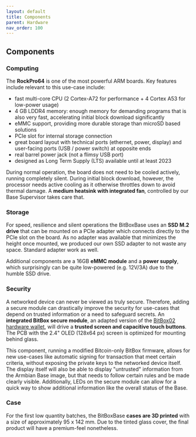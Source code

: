 ```yaml
---
layout: default
title: Components
parent: Hardware
nav_order: 100
---
```

## Components

### Computing

The **RockPro64** is one of the most powerful ARM boards.
Key features include relevant to this use-case include:

* fast multi-core CPU (2 Cortex-A72 for performance + 4 Cortex A53 for low-power usage)
* 4 GB LDDR4 memory: enough memory for demanding programs that is also very fast, accelerating initial block download significantly
* eMMC support, providing more durable storage than microSD based solutions
* PCIe slot for internal storage connection
* great board layout with technical ports (ethernet, power, display) and user-facing ports (USB / power switch) at opposite ends
* real barrel power jack (not a flimsy USB port)
* designed as Long Term Supply (LTS) available until at least 2023

During normal operation, the board does not need to be cooled actively, running completely silent.
During initial block download, however, the processor needs active cooling as it otherwise throttles down to avoid thermal damage.
A **medium heatsink with integrated fan**, controlled by our Base Supervisor takes care that.

### Storage

For speed, resilience and silent operations the BitBoxBase uses an **SSD M.2 drive** that can be mounted on a PCIe adapter which connects directly to the PCIe slot on the board.
As no adapter was available that minimizes the height once mounted, we produced our own SSD adapter to not waste any space.
Standard adapter work as well.

Additional components are a 16GB **eMMC module** and a **power supply**, which surprisingly can be quite low-powered (e.g. 12V/3A) due to the humble SSD drive.

### Security

A networked device can never be viewed as truly secure.
Therefore, adding a secure module can drastically improve the security for use-cases that depend on trusted information or a need to safeguard secrets.
An **integrated BitBox secure module**, an adapted version of the [BitBox02 hardware wallet](https://shiftcrypto.ch/bitbox02/), will drive a **trusted screen and capacitive touch buttons**.
The PCB with the 2.4" OLED (128x64 px) screen is optimized for mounting behind glass.

This component, running a modified Bitcoin-only BitBox firmware, allows for new use-cases like automatic signing for transaction that meet certain criteria, without exposing the private keys to the networked device itself.
The display itself will also be able to display "untrusted" information from the Armbian Base image, but that needs to follow certain rules and be made clearly visible.
Additionally, LEDs on the secure module can allow for a quick way to show additional information like the overall status of the Base.

### Case

For the first low quantity batches, the BitBoxBase **cases are 3D printed** with a size of approximately 95 x 142 mm.
Due to the tinted glass cover, the final product will have a premium-feel nonetheless.
